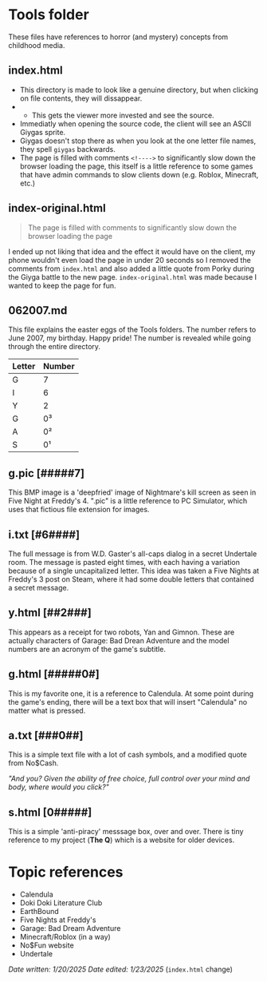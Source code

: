 # Tools folder
These files have references to horror (and mystery) concepts from childhood media.

## index.html
* This directory is made to look like a genuine directory, but when clicking on file contents, they will dissappear.
* * This gets the viewer more invested and see the source.
* Immediatly when opening the source code, the client will see an ASCII Giygas sprite.
* Giygas doesn't stop there as when you look at the one letter file names, they spell `giygas` backwards.
* The page is filled with comments `<!---->` to significantly slow down the browser loading the page, this itself is a little reference to some games that have admin commands to slow clients down (e.g. Roblox, Minecraft, etc.)

## index-original.html
> The page is filled with comments to significantly slow down the browser loading the page

I ended up not liking that idea and the effect it would have on the client, my phone wouldn't even load the page in under 20 seconds so I removed the comments from `index.html` and also added a little quote from Porky during the Giyga battle to the new page. `index-original.html` was made because I wanted to keep the page for fun.

## 062007.md
This file explains the easter eggs of the Tools folders. The number refers to June 2007, my birthday. Happy pride! The number is revealed while going through the entire directory.

|  Letter   |   Number  |
| --------- | --------- |
|     G     |     7     |
|     I     |     6     |
|     Y     |     2     |
|     G     |     0³    |
|     A     |     0²    |
|     S     |     0¹    |

## g.pic [#####7]
This BMP image is a 'deepfried' image of Nightmare's kill screen as seen in Five Night at Freddy's 4. ".pic" is a little reference to PC Simulator, which uses that fictious file extension for images.

## i.txt [#6####]
The full message is from W.D. Gaster's all-caps dialog in a secret Undertale room. The message is pasted eight times, with each having a variation because of a single uncapitalized letter. This idea was taken a Five Nights at Freddy's 3 post on Steam, where it had some double letters that contained a secret message.

## y.html [##2###]
This appears as a receipt for two robots, Yan and Gimnon. These are actually characters of Garage: Bad Drean Adventure and the model numbers are an acronym of the game's subtitle.

## g.html [#####0#]
This is my favorite one, it is a reference to Calendula. At some point during the game's ending, there will be a text box that will insert "Calendula" no matter what is pressed.

## a.txt [###0##]
This is a simple text file with a lot of cash symbols, and a modified quote from No$Cash.

*"And you? Given the ability of free choice, full control over your mind and body, where would you click?"*

## s.html [0#####]
This is a simple 'anti-piracy' messsage box, over and over. There is tiny reference to my project (**The Q**) which is a website for older devices.

# Topic references
* Calendula
* Doki Doki Literature Club
* EarthBound
* Five Nights at Freddy's
* Garage: Bad Dream Adventure
* Minecraft/Roblox (in a way)
* No$Fun website
* Undertale

*Date written: 1/20/2025*
*Date edited: 1/23/2025* (`index.html` change)